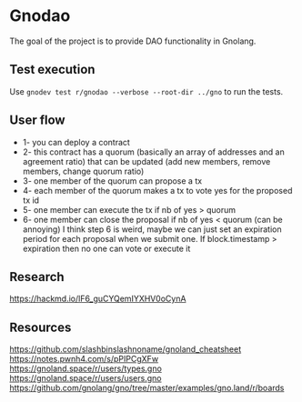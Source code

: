 # Gnodao

The goal of the project is to provide DAO functionality in Gnolang.

## Test execution

Use `gnodev test r/gnodao --verbose --root-dir ../gno` to run the tests.

## User flow

* 1- you can deploy a contract
* 2- this contract has a quorum (basically an array of addresses and an agreement ratio) that can be updated (add new members, remove members, change quorum ratio)
* 3- one member of the quorum can propose a tx
* 4- each member of the quorum makes a tx to vote yes for the proposed tx id
* 5- one member can execute the tx if nb of yes > quorum
* 6- one member can close the proposal if nb of yes < quorum (can be annoying)
I think step 6 is weird, maybe we can just set an expiration period for each proposal when we submit one. If block.timestamp > expiration then no one can vote or execute it


## Research

https://hackmd.io/lF6_guCYQemIYXHV0oCynA

## Resources

https://github.com/slashbinslashnoname/gnoland_cheatsheet
https://notes.pwnh4.com/s/pPIPCgXFw
https://gnoland.space/r/users/types.gno
https://gnoland.space/r/users/users.gno
https://github.com/gnolang/gno/tree/master/examples/gno.land/r/boards
